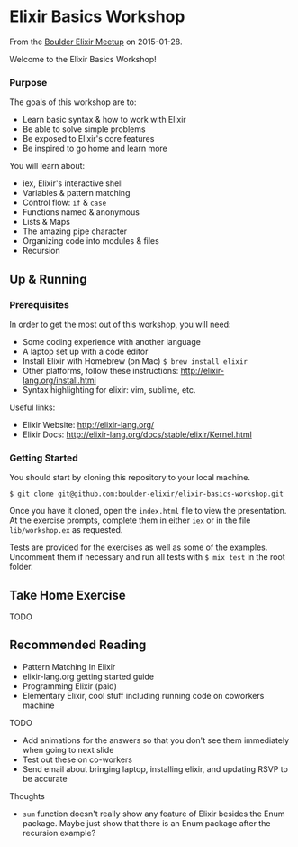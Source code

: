 # Elixir Basics Workshop
From the [Boulder Elixir Meetup](http://www.meetup.com/boulder-elixir/events/227501746/) on 2015-01-28.

Welcome to the Elixir Basics Workshop!

### Purpose
The goals of this workshop are to:
- Learn basic syntax & how to work with Elixir
- Be able to solve simple problems
- Be exposed to Elixir's core features
- Be inspired to go home and learn more

You will learn about:
- iex, Elixir's interactive shell
- Variables & pattern matching
- Control flow: `if` & `case`
- Functions named & anonymous
- Lists & Maps
- The amazing pipe character
- Organizing code into modules & files
- Recursion

## Up & Running
### Prerequisites
In order to get the most out of this workshop, you will need:
- Some coding experience with another language
- A laptop set up with a code editor
- Install Elixir with Homebrew (on Mac) `$ brew install elixir`
- Other platforms, follow these instructions: http://elixir-lang.org/install.html
- Syntax highlighting for elixir: vim, sublime, etc.

Useful links:
- Elixir Website: http://elixir-lang.org/
- Elixir Docs: http://elixir-lang.org/docs/stable/elixir/Kernel.html

### Getting Started
You should start by cloning this repository to your local machine.

`$ git clone git@github.com:boulder-elixir/elixir-basics-workshop.git`

Once you have it cloned, open the `index.html` file to view the presentation. At the exercise prompts, complete them in either `iex` or in the file `lib/workshop.ex` as requested.

Tests are provided for the exercises as well as some of the examples. Uncomment them if necessary and run all tests with `$ mix test` in the root folder.

## Take Home Exercise
TODO

## Recommended Reading
- Pattern Matching In Elixir
- elixir-lang.org getting started guide
- Programming Elixir (paid)
- Elementary Elixir, cool stuff including running code on coworkers machine


TODO
* Add animations for the answers so that you don't see them immediately when going to next slide
* Test out these on co-workers
* Send email about bringing laptop, installing elixir, and updating RSVP to be accurate


Thoughts
* `sum` function doesn't really show any feature of Elixir besides the Enum package. Maybe just show that there is an Enum package after the recursion example?
